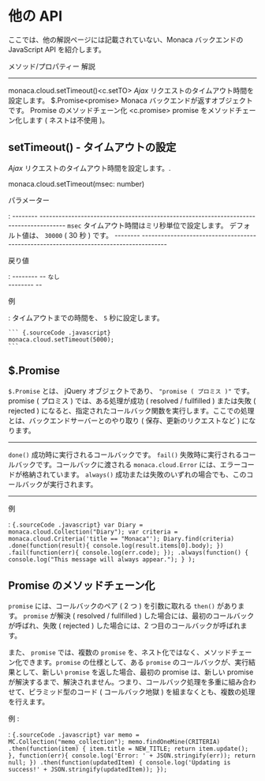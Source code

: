 他の API
========

ここでは、他の解説ページには記載されていない、Monaca バックエンドの
JavaScript API を紹介します。

  メソッド/プロパティー 解説                       
  ------------------------------------------------ ---------------------------------------------------------
  monaca.cloud.setTimeout()&lt;c.setTO&gt;         *Ajax* リクエストのタイムアウト時間を設定します。
  \$.Promise&lt;promise&gt;                        Monaca バックエンドが返すオブジェクトです。
  Promise のメソッドチェーン化 &lt;c.promise&gt;   promise をメソッドチェーン化します ( ネストは不使用 )。

setTimeout() - タイムアウトの設定
---------------------------------

*Ajax* リクエストのタイムアウト時間を設定します。.

monaca.cloud.setTimeout(msec: number)

パラメーター

:   -------- --------------------------------------------------------------------------------------
      `msec`   タイムアウト時間はミリ秒単位で設定します。 デフォルト値は、 `30000` ( 30 秒 ) です。
      -------- --------------------------------------------------------------------------------------

戻り値

:   -------- --
      `なし`   
      -------- --

例

:   タイムアウトまでの時間を、 `5` 秒に設定します。

    ``` {.sourceCode .javascript}
    monaca.cloud.setTimeout(5000);
    ```

\$.Promise
----------

`$.Promise` とは、 jQuery オブジェクトであり、 `"promise ( プロミス )"`
です。promise ( プロミス ) では、ある処理が成功 ( resolved / fullfilled
) または失敗 ( rejected )
になると、指定されたコールバック関数を実行します。ここでの処理とは、バックエンドサーバーとのやり取り
( 保存、更新のリクエストなど ) になります。

  ------------ ------------------------------------------------------------------------------------------------------------------------
  `done()`     成功時に実行されるコールバックです。
  `fail()`     失敗時に実行されるコールバックです。コールバックに渡される `monaca.cloud.Error` には、エラーコードが格納されています。
  `always()`   成功または失敗のいずれの場合でも、このコールバックが実行されます。
  ------------ ------------------------------------------------------------------------------------------------------------------------

例

:   ``` {.sourceCode .javascript}
    var Diary = monaca.cloud.Collection("Diary");
    var criteria = monaca.cloud.Criteria('title == "Monaca"');
    Diary.find(criteria)
      .done(function(result){
        console.log(result.items[0].body);
      })
      .fail(function(err){
        console.log(err.code);
      });
      .always(function()
      {
        console.log("This message will always appear.");
      }
    );
    ```

Promise のメソッドチェーン化
----------------------------

`promise` には、コールバックのペア ( 2 つ ) を引数に取れる `then()`
があります。 `promise` が解決 ( resolved / fullfilled )
した場合には、最初のコールバックが呼ばれ、失敗 ( rejected )
した場合には、2 つ目のコールバックが呼ばれます。

また、 `promise` では、複数の `promise`
を、ネスト化ではなく、メソッドチェーン化できます。`promise`
の仕様として、ある `promise` のコールバックが、実行結果として、新しい
`promise` を返した場合、最初の promise は、新しい promise
が解決するまで、解決されません。つまり、コールバック処理を多重に組み合わせて、ピラミッド型のコード
( コールバック地獄 ) を組まなくとも、複数の処理を行えます。

例 :

:   ``` {.sourceCode .javascript}
    var memo = MC.Collection("memo_collection");
    memo.findOneMine(CRITERIA)
    .then(function(item) {
      item.title = NEW_TITLE;
      return item.update();
    }, function(err){
      console.log('Error: ' + JSON.stringify(err));
      return null; })
    .then(function(updatedItem) {
      console.log('Updating is success!' + JSON.stringify(updatedItem));
    });
    ```



